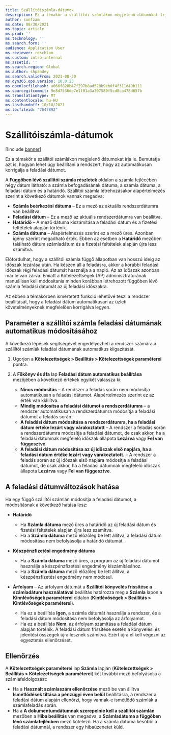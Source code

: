 ```yaml
---
title: Szállítóiszámla-dátumok
description: Ez a témakör a szállítói számlákon megjelenő dátumokat írja le. Bemutatja azt is, hogyan lehet úgy beállítani a rendszert, hogy az automatikusan korrigálja a feladási dátumot.
author: sunfzam
ms.date: 08/30/2021
ms.topic: article
ms.prod: ''
ms.technology: ''
ms.search.form: ''
audience: Application User
ms.reviewer: roschlom
ms.custom: intro-internal
ms.assetid: ''
ms.search.region: Global
ms.author: shpandey
ms.search.validFrom: 2021-08-30
ms.dyn365.ops.version: 10.0.23
ms.openlocfilehash: a066f828b47f297b8ad520b9eb0f4f311d49b111
ms.sourcegitcommit: 9e8d7536de7e1f01a3a707589f5cd8ca478d657b
ms.translationtype: MT
ms.contentlocale: hu-HU
ms.lasthandoff: 10/18/2021
ms.locfileid: "7647892"
---
```

# <a name="vendor-invoice-dates"></a>Szállítóiszámla-dátumok

[!include [banner](../includes/banner.md)]

Ez a témakör a szállítói számlákon megjelenő dátumokat írja le. Bemutatja azt is, hogyan lehet úgy beállítani a rendszert, hogy az automatikusan korrigálja a feladási dátumot.

A **Függőben lévő szállítói számla részletek** oldalon a számla fejlécében négy dátum látható: a számla befogadásának dátuma, a számla dátuma, a feladási dátum és a határidő. Szállítói számla létrehozásakor alapértelmezés szerint a következő dátumok vannak megadva:

- **Számla beérkezési dátuma** – Ez a mező az aktuális rendszerdátumra van beállítva.
- **Feladási dátum** – Ez a mező az aktuális rendszerdátumra van beállítva. 
- **Határidő** – A mező dátuma kiszámítása a feladási dátum és a fizetési feltételek alapján történik.
- **Számla dátuma** – Alapértelmezés szerint ez a mező üres. Azonban igény szerint megadható érték. Ebben az esetben a **Határidő** mezőben található dátum számladátum és a fizetési feltételek alapján újra lesz számítva.

Előfordulhat, hogy a szállítói számla függő állapotban van hosszú ideig az időszak lezárása után. Ha készen áll a feladásra, akkor a korábbi feladási időszak régi feladási dátumát használja a a napló. Az az időszak azonban már le van zárva. Emiatt a Kötelezettségek (AP) adminisztrátorának manuálisan kell módosítania minden korábban létrehozott függőben lévő számla feladási dátumát az új feladási időszakra.

Az ebben a témakörben ismertetett funkció lehetővé teszi a rendszer beállítását, hogy a feladási dátum automatikusan az üzleti követelményeknek megfelelően korrigálva legyen.

## <a name="parameter-for-automatically-adjusting-the-vendor-invoice-posting-date"></a>Paraméter a szállítói számla feladási dátumának automatikus módosításához

A következő lépések segítségével engedélyezheti a rendszer számára a szállítói számlák feladási dátumának automatikus kiigazítását.

1.  Ugorjon a **Kötelezettségek \> Beállítás \> Kötelezettségek paraméterei** pontra.
2.  A **Főkönyv és áfa** lap **Feladási dátum automatikus beállítása** mezőjében a következő értékek egyikét válassza ki:

    - **Nincs módosítás** – A rendszer a feladás során nem módosítja automatikusan a feladási dátumot. Alapértelmezés szerint ez az érték van kiállítva.
    - **Mindig módosítsa a feladási dátumot a rendszerdátumra** – a rendszer automatikusan a rendszerdátumra módosítja a feladási dátumot a feladás során.
    - **A feladási dátum módosítása a rendszerdátumra, ha a feladási dátum értéke lezárt vagy várakoztatott** – A rendszer a feladás során a rendszerdátumra módosítja a feladási dátumot, de csak akkor, ha a feladási dátumnak megfelelő időszak állapota **Lezárva** vagy **Fel van függesztve**.
    - **A feladási dátum módosítása az új időszak első napjára, ha a feladási dátum értéke lezárt vagy várakoztatott.** – A rendszer a feladás során az új időszak első napjára módosítja a feladási dátumot, de csak akkor, ha a feladási dátumnak megfelelő időszak állapota **Lezárva** vagy **Fel van függesztve**.

## <a name="impact-of-posting-date-changes"></a>A feladási dátumváltozások hatása

Ha egy függő szállítói számlán módosítja a feladási dátumot, a módosításnak a következő hatása lesz:

- **Határidő**

    - Ha **Számla dátuma** mező üres a határidő az új feladási dátum és fizetési feltételek alapján újra lesz számítva.
    - Ha a **Számla dátuma** mező előzőleg be lett állítva, a feladási dátum módosítása nem befolyásolja a határidő dátumát.

- **Készpénzfizetési engedmény dátuma**

    - Ha a **Számla dátuma** mező üres, a program az új feladási dátumot használja a készpénzfizetési engedmény kiszámításához.
    - Ha a **Számla dátuma** mező előzőleg be lett állítva, a készpénzfizetési engedmény nem módosul.

- **Árfolyam** – Az árfolyam dátumát a **Szállítói könyvelés frissítése a számladátum használatával** beállítás határozza meg a **Számla** lapon a **Kinnlévőségek paraméterei** oldalon (**Kintlévőségek \> Beállítás \> Kintlévőségek paraméterei**).

    - Ha ez a beállítás **Igen**, a számla dátumát használja a rendszer, és a feladási dátum módosítása nem befolyásolja az árfolyamot.
    - Ha ez a beállítás **Nem**, az árfolyam számítása a feladási dátum alapján történik. A feladási dátum frissítése esetén a könyvelési és jelentési összegek újra lesznek számítva. Ezért újra el kell végezni az egyeztetés ellenőrzését.

## <a name="validation"></a>Ellenőrzés

A **Kötelezettségek paraméterei** lap **Számla** lapján (**Kötelezettségek \> Beállítás \> Kötelezettségek paraméterei**) két további mező befolyásolja a számlafeldolgozást:

- Ha a **Használt számlaszám ellenőrzése** mező be van állítva **Ismétlődések tiltása a pénzügyi éven belül** beállításra, a rendszer a feladási dátum alapján ellenőrzi, hogy vannak-e ismétlődő számlák a számlafeladás során.
- Ha a **A dokumentumdátumnak szerepelnie kell a szállítói számlán** mezőben a **Hiba beállítás** van megadva, a **Számladátuma a függőben lévő számlafejlécben** mező kötelező. Ha a számla dátuma későbbi a feladási dátumnál, a rendszer egy hibaüzenetet küld.
